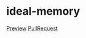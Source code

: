 # ideal-memory
[Preview](https://eugeneod.github.io/ideal-memory)
[PullRequest](https://github.com/EugeneOd/ideal-memory/pull/1/files)